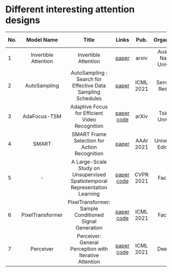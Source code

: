 # Different interesting attention designs

|No.  |Model Name |Title |Links |Pub. | Organization| Release Time |
|-----|:-----:|:-----:|:-----:|:--------:|:---:|:-------:|
|1|Invertible Attention |Invertible Attention |[paper](https://arxiv.org/pdf/2106.09003.pdf) |arxiv|Australian National University|27 Jun 2021|
|2|AutoSampling| AutoSampling : Search for Effective Data Sampling Schedules| [paper](https://arxiv.org/pdf/2105.13695.pdf) | ICML 2021|SenseTime Research  | 28 May 2021|
|3|AdaFocus-TSM| Adaptive Focus for Efficient Video Recognition | [paper](https://arxiv.org/pdf/2105.03245.pdf) [code](https://github.com/blackfeather-wang/AdaFocus) | arXiv | Tsinghua University | 7 May 2021|
|4| SMART| SMART Frame Selection for Action Recognition| [paper](https://arxiv.org/pdf/2012.10671.pdf) |AAAI 2021| University of Edinburgh | 19 Dec 2020|
|5|-| A Large-Scale Study on Unsupervised Spatiotemporal Representation Learning | [paper](https://openaccess.thecvf.com/content/CVPR2021/papers/Feichtenhofer_A_Large-Scale_Study_on_Unsupervised_Spatiotemporal_Representation_Learning_CVPR_2021_paper.pdf) [code](https://github.com/facebookresearch/SlowFast) | CVPR 2021 | Facebook | 29 Apr 2021|
|6| PixelTransformer| PixelTransformer: Sample Conditioned Signal Generation  |[paper](https://arxiv.org/abs/2103.15813) [code](https://shubhtuls.github.io/PixelTransformer/)| ICML 2021 | Facebook | 29 Mar 2021|
|7| Perceiver | Perceiver: General Perception with Iterative Attention | [paper](https://arxiv.org/pdf/2103.03206.pdf) [code](https://github.com/lucidrains/perceiver-pytorch) | ICML 2021 | DeepMind | 23 Jun 2021|
